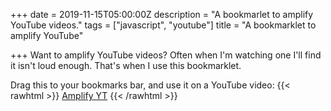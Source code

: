 +++
date = 2019-11-15T05:00:00Z
description = "A bookmarlet to amplify YouTube videos."
tags = ["javascript", "youtube"]
title = "A bookmarklet to amplify YouTube"

+++
Want to amplify YouTube videos? Often when I'm watching one I'll find it isn't loud enough. That's when I use this bookmarklet.

Drag this to your bookmarks bar, and use it on a YouTube video:
{{< rawhtml >}}
<a href='javascript:(function () { function amplifyMedia(mediaElem, multiplier) { var context = new (window.AudioContext || window.webkitAudioContext), result = { context: context, source: context.createMediaElementSource(mediaElem), gain: context.createGain(), media: mediaElem, amplify: function(multiplier) { result.gain.gain.value = multiplier; }, getAmpLevel: function() { return result.gain.gain.value; } }; result.source.connect(result.gain); result.gain.connect(context.destination); result.amplify(multiplier); return result; } amplifyMedia(document.querySelector(".html5-main-video"), 3.5); })()'>Amplify YT</a>
{{< /rawhtml >}}
